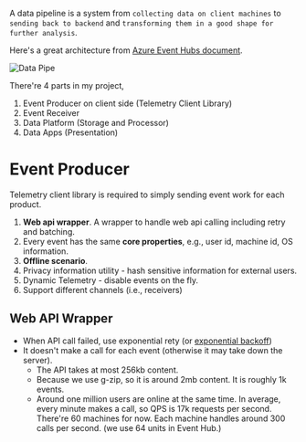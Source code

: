 A data pipeline is a system from `collecting data on client machines` to `sending back to backend` 
and `transforming them in a good shape for further analysis`.

Here's a great architecture from [Azure Event Hubs document](https://docs.microsoft.com/en-us/azure/event-hubs/event-hubs-what-is-event-hubs).

![Data Pipe](https://docs.microsoft.com/en-us/azure/event-hubs/media/event-hubs-what-is-event-hubs/event_hubs_full_pipeline.png)

There're 4 parts in my project,

1. Event Producer on client side (Telemetry Client Library)
2. Event Receiver
3. Data Platform (Storage and Processor)
4. Data Apps (Presentation)

# Event Producer
Telemetry client library is required to simply sending event work for each product.

1. **Web api wrapper**. A wrapper to handle web api calling including retry and batching.
2. Every event has the same **core properties**, e.g., user id, machine id, OS information.
3. **Offline scenario**.
4. Privacy information utility - hash sensitive information for external users.
5. Dynamic Telemetry - disable events on the fly.
6. Support different channels (i.e., receivers)

## Web API Wrapper
* When API call failed, use exponential rety (or [exponential backoff](https://en.wikipedia.org/wiki/Exponential_backoff))
* It doesn't make a call for each event (otherwise it may take down the server).
  * The API takes at most 256kb content. 
  * Because we use g-zip, so it is around 2mb content. It is roughly 1k events.
  * Around one million users are online at the same time. In average, every minute makes a call, so QPS is 17k requests per second.
    There're 60 machines for now. Each machine handles around 300 calls per second. (we use 64 units in Event Hub.)
